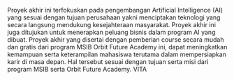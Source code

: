 Proyek akhir ini terfokuskan pada pengembangan Artificial Intelligence (AI) yang sesuai dengan tujuan perusahaan yakni menciptakan teknologi yang secara langsung mendukung kesejahteraan masyarakat. Proyek akhir ini juga ditujukan untuk menerapkan peluang bisnis dalam program AI yang dibuat. Proyek akhir yang disertai dengan pemberian course secara mudah dan gratis dari program MSIB Orbit Future Academy ini, dapat meningkatkan kemampuan serta keterampilan mahasiswa terutama dalam mempersiapkan karir di masa depan. Hal tersebut sesuai dengan tujuan serta misi dari program MSIB serta Orbit Future Academy. 
VITA
